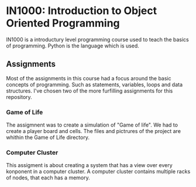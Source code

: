 # IN1000: Introduction to Object Oriented Programming
IN1000 is a introductury level programming course used to teach the basics of programming. Python is the language which is used.

## Assignments
Most of the assignments in this course had a focus around the basic concepts of programming. Such as statements, variables, loops and data structures. I've chosen two of the more furfilling assignments for this repository.


### Game of Life
The assigmnent was to create a simulation of "Game of life". We had to create a player board and cells. The files and pictrures of the project are whithin the Game of Life directory.



### Computer Cluster
This assigment is about creating a system that has a view over every konponent in a computer cluster. A computer cluster contains multiple racks of nodes, that each has a memory.
